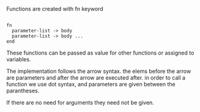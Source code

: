 Functions are created with fn keyword

<code>
fn
  parameter-list -> body
  parameter-list -> body ...
end
</code>


These functions can be passed as value for other functions or assigned to variables.

The implementation follows the arrow syntax. the elems before the arrow are parameters and after the arrow are executed after.
in order to call a function we use dot syntax, and parameters are given between the parantheses.

If there are no need for arguments they need not be given.
